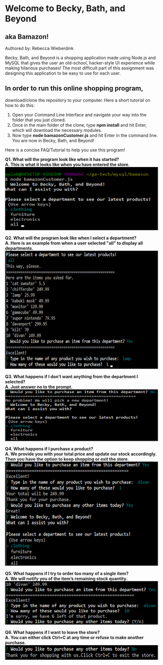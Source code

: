 # Welcome to Becky, Bath, and Beyond 
## aka Bamazon! 
Authored by: Rebecca Wieberdink

Becky, Bath, and Beyond is a shopping application made using Node.js and MySQL that gives the user an old-school, hacker-style UI experience while making hilarious purchases! The most difficult part of this assignment was designing this application to be easy to use for each user. 

## In order to run this online shopping program, 
download/clone the repository to your computer. 
Here a short tutorial on how to do this:

1. Open your Command Line Interface and navigate your way into the folder that you just cloned. 
2. Once in the main folder of the clone, type **npm install** and hit Enter, which will download the necessary modules. 
3. Now type **node bamazonCustomer.js** and hit Enter in the command line. You are now in Becky, Bath, and Beyond!

Here is a concise FAQ/Tutorial to help you use this program!

**Q1. What will the program look like when it has started?** <br />
**A. This is what it looks like when you have entered the store.** <br />
![Enter Program](/images/cust1.png)

**Q2. What will the program look like when I select a department?** <br />
**A. Here is an example from when a user selected "all" to display all departments.** <br />
![Dept Selection](/images/cust2.png)

**Q3. What happens if I don’t want anything from the department I selected?** <br />
**A. Just answer no to the prompt.** <br />
![Exit Dept](/images/cust3.png)

**Q4. What happens if I purchase a product?** <br />
**A. We provide you with your total price and update our stock accordingly. Then you have the option to keep shopping or exit the store.** <br />
![Customer Purchase](/images/cust4.png)

**Q5. What happens if I try to order too many of a single item?** <br />
**A. We will notify you of the item’s remaining stock quantity.** <br />
![Not Enough Stock](/images/cust5.png)

**Q6. What happens if I want to leave the store?** <br />
**A. You can either click Ctrl+C at any time or refuse to make another purchase.**<br />
![Exit Store](/images/cust6.png)